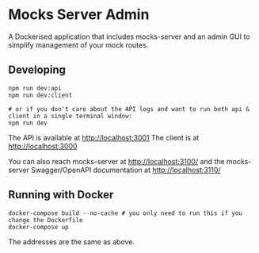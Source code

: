 # Mocks Server Admin

A Dockerised application that includes mocks-server and an admin GUI to simplify management of your mock routes.

## Developing

```shell
npm run dev:api
npm run dev:client

# or if you don't care about the API logs and want to run both api & client in a single terminal window:
npm run dev
```

The API is available at [http://localhost:3001](http://localhost:3001)
The client is at [http://localhost:3000](http://localhost:3000)

You can also reach mocks-server at [http://localhost:3100/](http://localhost:3100/) and the mocks-server Swagger/OpenAPI documentation at [http://localhost:3110/](http://localhost:3110/)

## Running with Docker

```shell
docker-compose build --no-cache # you only need to run this if you change the Dockerfile
docker-compose up
```

The addresses are the same as above.
